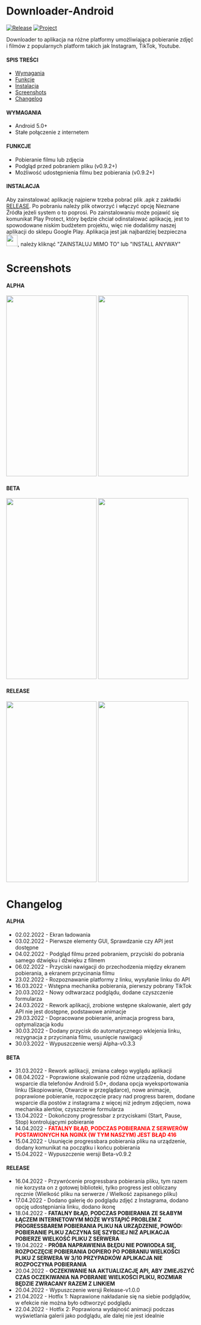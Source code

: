 # Downloader-Android
[![Release](https://img.shields.io/github/v/release/sagin-pl/Downloader-Android)](https://github.com/sagin-pl/Downloader-Android/releases)
[![Project](https://img.shields.io/badge/project-SAGIN--PL-green)](https://github.com/sagin-pl)

Downloader to aplikacja na różne platformy umożliwiająca pobieranie zdjęć i filmów z popularnych platform takich jak Instagram, TikTok, Youtube.

#### SPIS TREŚCI
- [Wymagania](https://github.com/sagin-pl/Downloader-Android/new/Release-v1.0.0?readme=1#wymagania)
- [Funkcje](https://github.com/sagin-pl/Downloader-Android/new/Release-v1.0.0?readme=1#funkcje)
- [Instalacja](https://github.com/sagin-pl/Downloader-Android/new/Release-v1.0.0?readme=1#instalacja)
- [Screenshots](https://github.com/sagin-pl/Downloader-Android/new/Release-v1.0.0?readme=1#screenshots)
- [Changelog](https://github.com/sagin-pl/Downloader-Android/new/Release-v1.0.0?readme=1#changelog)

#### WYMAGANIA
- Android 5.0+
- Stałe połączenie z internetem

#### FUNKCJE
- Pobieranie filmu lub zdjęcia
- Podgląd przed pobraniem pliku (v0.9.2+)
- Możliwość udostępnienia filmu bez pobierania (v0.9.2+) </br>

#### INSTALACJA
Aby zainstalować aplikację najpierw trzeba pobrać plik .apk z zakładki [RELEASE](https://github.com/sagin-pl/Downloader-Android/releases). Po pobraniu należy plik otworzyć i włączyć opcję Nieznane Źródła jeżeli system o to poprosi. Po zainstalowaniu może pojawić się komunikat Play Protect, który będzie chciał odinstalować aplikację, jest to spowodowane niskim budżetem projektu, więc nie dodaliśmy naszej aplikacji do sklepu Google Play. Aplikacja jest jak najbardziej bezpieczna <img src="https://upload.wikimedia.org/wikipedia/en/thumb/9/9a/Trollface_non-free.png/220px-Trollface_non-free.png" width="auto" height="30px">, należy kliknąć "ZAINSTALUJ MIMO TO" lub "INSTALL ANYWAY"

# Screenshots
#### ALPHA
<img src='https://imgur.com/byFWZbB.jpg' height='480' width='240'/>  <img src='https://imgur.com/XqjTsLv.jpg' height='480' width='240'/>

#### BETA
<img src='https://imgur.com/CGI5MIk.jpg' height='480' width='240'/>  <img src='https://imgur.com/ImJBxKA.jpg' height='480' width='240'/>

#### RELEASE
<img src='https://imgur.com/CGI5MIk.jpg' height='480' width='240'/>  <img src='https://imgur.com/G2ToLFR.jpg' height='480' width='240'/>

# Changelog
#### ALPHA
- 02.02.2022 - Ekran ładowania
- 03.02.2022 - Pierwsze elementy GUI, Sprawdzanie czy API jest dostępne
- 04.02.2022 - Podgląd filmu przed pobraniem, przyciski do pobrania samego dźwięku i dźwięku z filmem
- 06.02.2022 - Przyciski nawigacji do przechodzenia między ekranem pobierania, a ekranem przycinania filmu
- 23.02.2022 - Rozpoznawanie platformy z linku, wysyłanie linku do API
- 16.03.2022 - Wstępna mechanika pobierania, pierwszy pobrany TikTok
- 20.03.2022 - Nowy odtwarzacz podglądu, dodane czyszczenie formularza
- 24.03.2022 - Rework aplikacji, zrobione wstępne skalowanie, alert gdy API nie jest dostępne, podstawowe animacje
- 29.03.2022 - Dopracowane pobieranie, animacja progress bara, optymalizacja kodu
- 30.03.2022 - Dodany przycisk do automatycznego wklejenia linku, rezygnacja z przycinania filmu, usunięcie nawigacji
- 30.03.2022 - Wypuszczenie wersji Alpha-v0.3.3

#### BETA
- 31.03.2022 - Rework aplikacji, zmiana całego wyglądu aplikacji
- 08.04.2022 - Poprawione skalowanie pod różne urządzenia, dodane wsparcie dla telefonów Android 5.0+, dodana opcja wyeksportowania linku (Skopiowanie, Otwarcie w przeglądarce), nowe animacje, poprawione pobieranie, rozpoczęcie pracy nad progress barem, dodane wsparcie dla postów z instagrama z więcej niż jednym zdjęciem, nowa mechanika alertów, czyszczenie formularza
- 13.04.2022 - Dokończony progressbar z przyciskami (Start, Pause, Stop) kontrolującymi pobieranie
- 14.04.2022 - **<span style="color: red;">FATALNY BŁĄÐ, PODCZAS POBIERANIA Z SERWERÓW POSTAWIONYCH NA NGINX (W TYM NASZYM) JEST BŁĄD 416</span>**
- 15.04.2022 - Usunięcie progressbara pobierania pliku na urządzenie, dodany komunikat na początku i końcu pobierania
- 15.04.2022 - Wypuszczenie wersji Beta-v0.9.2

#### RELEASE
- 16.04.2022 - Przywrócenie progressbara pobierania pliku, tym razem nie korzysta on z gotowej biblioteki, tylko progress jest obliczany ręcznie (Wielkość pliku na serwerze / Wielkość zapisanego pliku)
- 17.04.2022 - Dodano galerię do podglądu zdjęć z Instagrama, dodano opcję udostępniania linku, dodano ikonę
- 18.04.2022 - **FATALNY BŁĄD, PODCZAS POBIERANIA ZE SŁABYM ŁĄCZEM INTERNETOWYM MOŻE WYSTĄPIĆ PROBLEM Z PROGRESSBAREM POBIERANIA PLIKU NA URZĄDZENIE, POWÓD: POBIERANIE PLIKU ZACZYNA SIĘ SZYBCIEJ NIŻ APLIKACJA POBIERZE WIELKOŚĆ PLIKU Z SERWERA**
- 19.04.2022 - **PRÓBA NAPRAWIENIA BŁĘDU NIE POWIODŁA SIĘ, ROZPOCZĘCIE POBIERANIA DOPIERO PO POBRANIU WIELKOŚCI PLIKU Z SERWERA W 3/10 PRZYPADKÓW APLIKACJA NIE ROZPOCZYNA POBIERANIA**
- 20.04.2022 - **OCZEKIWANIE NA AKTUALIZACJĘ API, ABY ZMIEJSZYĆ CZAS OCZEKIWANIA NA POBRANIE WIELKOŚCI PLIKU, ROZMIAR BĘDZIE ZWRACANY RAZEM Z LINKIEM**
- 20.04.2022 - Wypuszczenie wersji Release-v1.0.0
- 21.04.2022 - Hotfix 1: Naprawione nakładanie się na siebie podglądów, w efekcie nie można było odtworzyć podglądu
- 22.04.2022 - Hotfix 2: Poprawiona wydajność animacji podczas wyświetlania galerii jako podglądu, ale dalej nie jest idealnie
